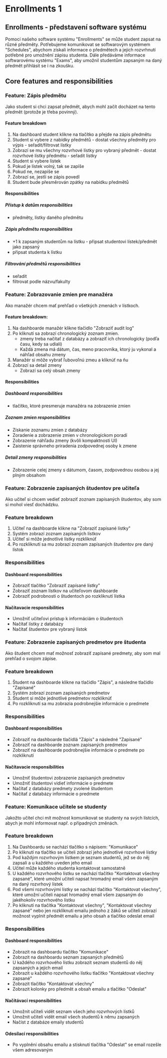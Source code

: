 

# Enrollments 1

## Enrollments - představení software systému
Pomocí našeho software systému "Enrollments" se může student zapsat na různé předměty. Potřebujeme komunikovat se softwarovým systémem "Schedules", abychom získali informace o předmětech a jejich rozvrhnutí potřebné
pro umožnění zápisu studenta. Dále předáváme informace softwarovému systému "Exams", aby umožnil studentům zapsaným na daný předmět přihlásit se i na zkoušku.

## Core features and responsibilities

### Feature: Zápis předmětu
Jako student si chci zapsat předmět, abych mohl začít docházet na tento předmět (protože je třeba povinný).

#### Feature breakdown

1. Na dashboard student klikne na tlačítko a přejde na zápis předmětu 
2.  Student si vybere z nabídky předmětů - dostat všechny předměty pro výpis - seřadit/filtrovat lístky 
3. Zobrazí se mu všechny rozvrhové lístky pro vybraný předmět - dostat rozvrhové lístky předmětu - seřadit lístky 
4. Student si vybere lístek 
5. Pokud je lístek volný, tak se zapíše 
6. Pokud ne, nezapíše se 
7. Zobrazí se, jestli se zápis povedl 
8. Student bude přesměrován zpátky na nabídku předmětů

#### Responsibilities
##### Přístup k datům responsibilities 
- předměty, lístky daného předmětu 
##### Zápis předmětu responsibilities 
- +1 k zapsaným studentům na lístku - připsat studentovi lístek/předmět jako zapsaný 
- připsat studenta k lístku 
##### Filtrování předmětů responsibilities
- seřadit 
- filtrovat podle názvu/fakulty

### Feature: Zobrazovanie zmien pre manažéra
Ako manažér chcem mať prehľad o všetkých zmenách v lístkoch.

#### Feature breakdown:
1. Na dashboarde manažér klikne tlačidlo "Zobraziť audit log"
2. Po kliknutí sa zobrazí chronologický zoznam zmien.
	- zmeny treba načítať z databázy a zobraziť ich chronologicky (podľa času, kedy sa udiali)
 	- Každá zmena má dátum, čas, meno pracovníka, ktorý ju vykonal a náhľad obsahu zmeny
3. Manažér si môže vybrať ľubovoľnú zmeu a kliknúť na ňu
4. Zobrazí sa detail zmeny
   	- Zobrazí sa celý obsah zmeny

#### Responsibilities
##### Dashboard responsibilities
- tlačítko, ktoré presmeruje manažéra na zobrazenie zmien

##### Zoznam zmien responsibilities
- Získanie zoznamu zmien z databázy
- Zoradenie a zobrazenie zmien v chronologickom poradí
- Zobrazenie náhľadu zmeny (kvôli kompaktnosti UI)
- Zaistenie správneho priradenia zodpovednej osoby k zmene
  
##### Detail zmeny responsibilities
- Zobrazenie celej zmeny s dátumom, časom, zodpovednou osobou a jej plným obsahom

### Feature: Zobrazenie zapísaných študentov pre učiteľa

Ako učiteľ si chcem vedieť zobraziť zoznam zapísaných študentov, aby som si mohol viesť dochádzku.

### Feature breakdown

1. Učiteľ na dashboarde klikne na "Zobraziť zapísané lístky"
2. Systém zobrazí zoznam zapísaných lístkov
3. Učiteľ si môže jednotlivé lístky rozkliknúť
4. Po rozkliknutí sa mu zobrazí zoznam zapísaných študentov pre daný lístok


### Responsibilities
#### Dashboard responsibilities
- Zobraziť tlačítko "Zobraziť zapísané lístky"
- Zobraziť zoznam lístkov na učiteľovom dashboarde
- Zobraziť podrobnosti o študentoch po rozkliknutí lístka

#### Načítavacie responsibilities
- Umožniť učiteľovi prístup k informáciám o študentoch
- Načítať lístky z databázy
- Načítať študentov pre vybraný lístok

### Feature: Zobrazenie zapísaných predmetov pre študenta

Ako študent chcem mať možnosť zobraziť zapísané predmety, aby som mal prehľad o svojom zápise.

### Feature breakdown

1. Študent na dashboarde klikne na tlačidlo "Zápis", a následne tlačidlo "Zapísané"
2. Systém zobrazí zoznam zapísaných predmetov
3. Študent si môže jednotlivé predmetov rozkliknúť
4. Po rozkliknutí sa mu zobrazia podrobnejšie informácie o predmete

### Responsibilities
#### Dashboard responsibilities
- Zobraziť na dashboarde tlačidlá "Zápis" a následné "Zapísané"
- Zobraziť na dashboarde zoznam zapísaných predmetov
- Zobraziť na dashboarde podrobnejšie informácie o predmete po rozkliknutí

#### Načítavacie responsibilities
- Umožniť študentovi zobrazenie zapísaných predmetov
- Umožniť študentovi vidieť informácie o predmete
- Načítať z databázy predmety zvolené študentom
- Načítať z databázy informácie o predmete

### Feature: Komunikace učitele se studenty

Jakožto učitel chci mít možnost komunikovat se studenty na svých lístcích, abych je mohl informovat např. o případných změnách.

### Feature breakdown

1. Na Dashboardu se nachází tlačítko s nápisem: "Komunikace"
2. Po kliknutí na tlačítko se učiteli zobrazí jeho jednotlivé rozvrhové lístky
3. Pod každým rozvrhovým lístkem je seznam studentů, jež se do něj zapsali a u každého uveden jeho email
4. Učitel může každého studenta kontaktovat samostatně
5. U každého rozvrhového lístku se nachází tlačítko "Kontaktovat všechny zapsané", které umožní učiteli napsat hromadný email všem zapsaným na daný rozvrhový lístek
6. Pod všemi rozvrhovými lístky se nachází tlačítko "Kontaktovat všechny", které umožní učiteli napsat hromadný email všem zapsaným do jakéhokoliv rozvrhového lístku
7. Po kliknutí na tlačítka "Kontaktovat všechny", "Kontaktovat všechny zapsané" nebo jen rozkliknutí emailu jednoho z žáků se učiteli zobrazí možnost vyplnit předmět emailu a jeho obsah a tlačítko odeslat email

### Responsibilities
#### Dashboard responsibilities
- Zobrazit na dashboardu tlačítko "Komunikace"
- Zobrazit na dashboardu seznam zapsaných předmětů
- U každého rozvrhového lístku zobrazit seznam studentů do něj zapsaných a jejich email
- Zobrazit u každého rozvrhového lístku tlačítko "Kontaktovat všechny zapsané"
- Zobrazit tlačítko "Kontaktovat všechny"
- Zobrazit kolonky pro předmět a obsah emailu a tlačítko "Odeslat"

#### Načítávací responsibilities
- Umožnit učiteli vidět seznam všech jeho rozvrhových lístků
- Umožnit učiteli vidět email všech studentů k němu zapsaných
- Načíst z databáze emaily studentů
 
#### Odesílací responsibilities
- Po vyplnění obsahu emailu a stisknutí tlačítka "Odeslat" se email rozešle všem adresovaným

